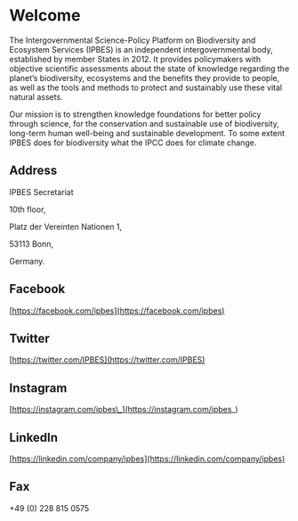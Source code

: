 # Welcome

The Intergovernmental Science-Policy Platform on Biodiversity and Ecosystem Services \(IPBES\) is an independent intergovernmental body, established by member States in 2012. It provides policymakers with objective scientific assessments about the state of knowledge regarding the planet’s biodiversity, ecosystems and the benefits they provide to people, as well as the tools and methods to protect and sustainably use these vital natural assets.

Our mission is to strengthen knowledge foundations for better policy through science, for the conservation and sustainable use of biodiversity, long-term human well-being and sustainable development. To some extent IPBES does for biodiversity what the IPCC does for climate change.

## Address

IPBES Secretariat

10th floor,

Platz der Vereinten Nationen 1,

53113 Bonn,

Germany.

## Facebook

[https://facebook.com/ipbes](https://facebook.com/ipbes)

## Twitter

[https://twitter.com/IPBES](https://twitter.com/IPBES)

## Instagram

[https://instagram.com/ipbes\_](https://instagram.com/ipbes_)

## LinkedIn

[https://linkedin.com/company/ipbes](https://linkedin.com/company/ipbes)

## Fax

+49 \(0\) 228 815 0575

